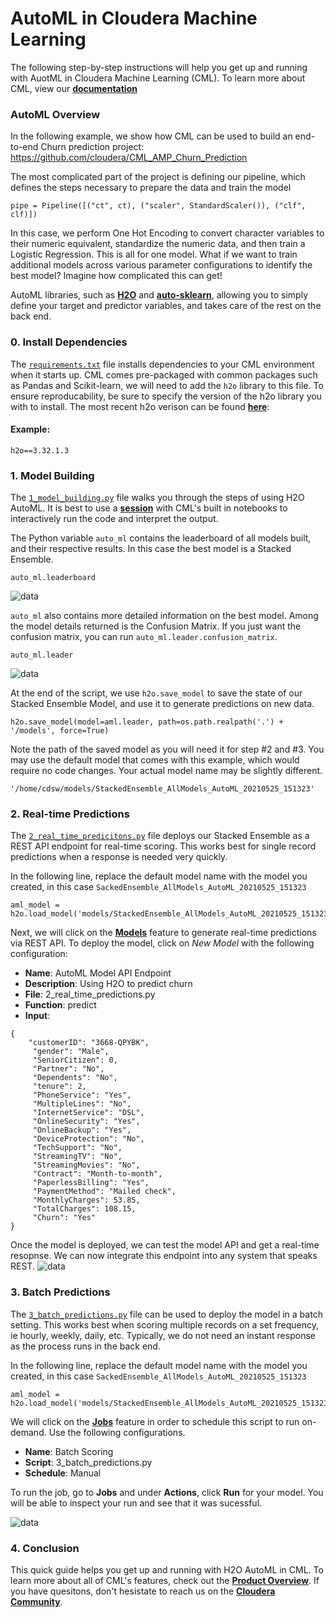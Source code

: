 # AutoML in Cloudera Machine Learning
The following step-by-step instructions will help you get up and running with AuotML in Cloudera Machine Learning (CML). To learn more about CML, view our **[documentation](https://docs.cloudera.com/machine-learning/cloud/index.html)**

### AutoML Overview
In the following example, we show how CML can be used to build an end-to-end Churn prediction project:
https://github.com/cloudera/CML_AMP_Churn_Prediction

The most complicated part of the project is defining our pipeline, which defines the steps necessary to prepare the data and train the model
```
pipe = Pipeline([("ct", ct), ("scaler", StandardScaler()), ("clf", clf)])
```
In this case, we perform One Hot Encoding to convert character variables to their numeric equivalent, standardize the numeric data, and then train a Logistic Regression. This is all for one model. What if we want to train additional models across various parameter configurations to identify the best model? Imagine how complicated this can get!

AutoML libraries, such as **[H2O](https://docs.h2o.ai/h2o/latest-stable/h2o-docs/automl.html)** and **[auto-sklearn](https://automl.github.io/auto-sklearn/master/)**, allowing you to simply define your target and predictor variables, and takes care of the rest on the back end.

### 0. Install Dependencies
The [`requirements.txt`](https://github.com/kramer003/AutoML-in-Cloudera-Machine-Learning/blob/main/requirements.txt) file installs dependencies to your CML environment when it starts up. CML comes pre-packaged with common packages such as Pandas and Scikit-learn, we will need to add the `h2o` library to this file. To ensure reproducability, be sure to specify the version of the h2o library you with to install. The most recent h2o verison can be found **[here](https://pypi.org/project/h2o/)**:

#### Example:
```h2o==3.32.1.3```

### 1. Model Building
The [`1_model_building.py`](https://github.com/kramer003/AutoML-in-Cloudera-Machine-Learning/blob/main/code/1_model_building.py) file walks you through the steps of using H2O AutoML. It is best to use a **[session](https://docs.cloudera.com/machine-learning/cloud/projects/topics/ml-workbench.html)** with CML's built in notebooks to interactively run the code and interpret the output.

The Python variable `auto_ml` contains the leaderboard of all models built, and their respective results. In this case the best model is a Stacked Ensemble.

```
auto_ml.leaderboard
```
![data](images/leaderboard.png)

`auto_ml` also contains more detailed information on the best model. Among the model details returned is the Confusion Matrix. If you just want the confusion matrix, you can run `auto_ml.leader.confusion_matrix`.

```
auto_ml.leader
```
![data](images/confusion_matrix.png)

At the end of the script, we use `h2o.save_model` to save the state of our Stacked Ensemble Model, and use it to generate predictions on new data.

```
h2o.save_model(model=aml.leader, path=os.path.realpath('.') + '/models', force=True)
```

Note the path of the saved model as you will need it for step #2 and #3. You may use the default model that comes with this example, which would require no code changes. Your actual model name may be slightly different.

`'/home/cdsw/models/StackedEnsemble_AllModels_AutoML_20210525_151323'`

### 2. Real-time Predictions
The [`2_real_time_predicitons.py`](https://github.com/kramer003/AutoML-in-Cloudera-Machine-Learning/blob/main/code/2_real_time_predictions.py) file deploys our Stacked Ensemble as a REST API endpoint for real-time scoring. This works best for single record predictions when a response is needed very quickly.

In the following line, replace the default model name with the model you created, in this case `SackedEnsemble_AllModels_AutoML_20210525_151323`
```
aml_model = h2o.load_model('models/StackedEnsemble_AllModels_AutoML_20210525_151323')
```

Next, we will click on the **[Models](https://docs.cloudera.com/machine-learning/cloud/models/topics/ml-creating-and-deploying-a-model.html)** feature to generate real-time predictions via REST API. To deploy the model, click on *New Model* with the following configuration:
* **Name**: AutoML Model API Endpoint
* **Description**: Using H2O to predict churn
* **File**: 2_real_time_predictions.py
* **Function**: predict
* **Input**:

```
{
	"customerID": "3668-QPYBK",
	 "gender": "Male",
	 "SeniorCitizen": 0,
	 "Partner": "No",
	 "Dependents": "No",
	 "tenure": 2,
	 "PhoneService": "Yes",
	 "MultipleLines": "No",
	 "InternetService": "DSL",
	 "OnlineSecurity": "Yes",
	 "OnlineBackup": "Yes",
	 "DeviceProtection": "No",
	 "TechSupport": "No",
	 "StreamingTV": "No",
	 "StreamingMovies": "No",
	 "Contract": "Month-to-month",
	 "PaperlessBilling": "Yes",
	 "PaymentMethod": "Mailed check",
	 "MonthlyCharges": 53.85,
	 "TotalCharges": 108.15,
	 "Churn": "Yes"
}
```

Once the model is deployed, we can test the model API and get a real-time resopnse. We can now integrate this endpoint into any system that speaks REST.
![data](images/model_api.png)

### 3. Batch Predictions
The [`3_batch_predictions.py`](https://github.com/kramer003/AutoML-in-Cloudera-Machine-Learning/blob/main/code/3_batch_predictions.py) file can be used to deploy the model in a batch setting. This works best when scoring multiple records on a set frequency, ie hourly, weekly, daily, etc. Typically, we do not need an instant response as the process runs in the back end.


In the following line, replace the default model name with the model you created, in this case `SackedEnsemble_AllModels_AutoML_20210525_151323`
```
aml_model = h2o.load_model('models/StackedEnsemble_AllModels_AutoML_20210525_151323')
```

We will click on the **[Jobs](https://docs.cloudera.com/machine-learning/cloud/jobs-pipelines/topics/ml-creating-a-job.html)** feature in order to schedule this script to run on-demand. Use the following configurations.
* **Name**: Batch Scoring
* **Script**: 3_batch_predictions.py
* **Schedule**: Manual

To run the job, go to **Jobs** and under **Actions**, click **Run** for your model. You will be able to inspect your run and see that it was sucessful.

![data](images/batch_score.png)

### 4. Conclusion
This quick guide helps you get up and running with H2O AutoML in CML. To learn more about all of CML's features, check out the **[Product Overview](https://docs.cloudera.com/machine-learning/cloud/product/topics/ml-product-overview.html)**.  If you have quesitons, don't hesistate to reach us on the **[Cloudera Community](https://community.cloudera.com/)**.
